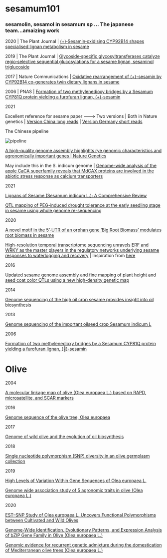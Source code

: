 # sesamum101

### sesamolin, sesamol in sesamum sp ... The japanese team...amaizing work





2020 | The Plant Journal | [(+)‐Sesamin‐oxidising CYP92B14 shapes specialised lignan metabolism in sesame](https://onlinelibrary.wiley.com/doi/full/10.1111/tpj.14989)


2019 | The Plant Journal | [Glycoside‐specific glycosyltransferases catalyze regio‐selective sequential glucosylations for a sesame lignan, sesaminol triglucoside](https://onlinelibrary.wiley.com/doi/full/10.1111/tpj.14586)

2017 | Nature Communications | [Oxidative rearrangement of (+)-sesamin by CYP92B14 co-generates twin dietary lignans in sesame](https://www.nature.com/articles/s41467-017-02053-7)

2006 | PNAS | [Formation of two methylenedioxy bridges by a Sesamum CYP81Q protein yielding a furofuran lignan, (+)-sesamin](https://www.pnas.org/content/103/26/10116.short)




2021


 Excellent reference for sesame paper ---> Two versions | Both in Nature genetics | [Version China long reads](https://www.nature.com/articles/s41588-021-00808-z.pdf) | [Version Germany short reads](https://www.nature.com/articles/s41588-021-00807-0.pdf)
 
 
 
 The Chinese pipeline
 
 ![pipeline](https://media.springernature.com/full/springer-static/esm/art%3A10.1038%2Fs41588-021-00808-z/MediaObjects/41588_2021_808_Fig8_ESM.jpg?as=webp)
 
 
 
 
 
 
 
 
 
 
 
 
 
 
 
 
 
 
 
 [A high-quality genome assembly highlights rye genomic characteristics and agronomically important genes | Nature Genetics](https://www.nature.com/articles/s41588-021-00808-z)


May include this in the S. indicum genome | [Genome-wide analysis of the apple CaCA superfamily reveals that MdCAX proteins are involved in the abiotic stress response as calcium transporters](https://link.springer.com/article/10.1186/s12870-021-02866-1)


2021



[Lignans of Sesame (Sesamum indicum L.): A Comprehensive Review](https://www.mdpi.com/1420-3049/26/4/883)


[QTL mapping of PEG-induced drought tolerance at the early seedling stage in sesame using whole genome re-sequencing](https://journals.plos.org/plosone/article?id=10.1371/journal.pone.0247681)

2020 

[A novel motif in the 5’‐UTR of an orphan gene ‘Big Root Biomass’ modulates root biomass in sesame](https://onlinelibrary.wiley.com/doi/abs/10.1111/pbi.13531)

[High-resolution temporal transcriptome sequencing unravels ERF and WRKY as the master players in the regulatory networks underlying sesame responses to waterlogging and recovery](https://www.sciencedirect.com/science/article/pii/S0888754320320206) | Inspiration from [here](http://www.plantcell.org/content/31/5/974)


2016 



[Updated sesame genome assembly and fine mapping of plant height and seed coat color QTLs using a new high-density genetic map](https://bmcgenomics.biomedcentral.com/articles/10.1186/s12864-015-2316-4)


2014 


[Genome sequencing of the high oil crop sesame provides insight into oil biosynthesis](https://genomebiology.biomedcentral.com/articles/10.1186/gb-2014-15-2-r39)


2013 



[Genome sequencing of the important oilseed crop Sesamum indicum L](https://genomebiology.biomedcentral.com/articles/10.1186/gb-2013-14-1-401)


2006


[Formation of two methylenedioxy bridges by a Sesamum CYP81Q protein yielding a furofuran lignan, ()-sesamin](https://www.pnas.org/content/pnas/103/26/10116.full.pdf)

# Olive

2004


[A molecular linkage map of olive (Olea europaea L.) based on RAPD, microsatellite, and SCAR markers](https://cdnsciencepub.com/doi/10.1139/g03-091)

2016 

[Genome sequence of the olive tree, Olea europaea](https://academic.oup.com/gigascience/article/5/1/s13742-016-0134-5/2720990)




2017

[Genome of wild olive and the evolution of oil biosynthesis](https://www.pnas.org/content/114/44/E9413)



2018

[Single nucleotide polymorphism (SNP) diversity in an olive germplasm collection](https://www.actahort.org/books/1199/1199_5.htm)




2019

[High Levels of Variation Within Gene Sequences of Olea europaea L.](https://www.frontiersin.org/articles/10.3389/fpls.2018.01932/full)


[Genome wide association study of 5 agronomic traits in olive (Olea europaea L.)](https://www.nature.com/articles/s41598-019-55338-w)





2020


[EST–SNP Study of Olea europaea L. Uncovers Functional Polymorphisms between Cultivated and Wild Olives](https://www.mdpi.com/2073-4425/11/8/916)




[Genome-Wide Identification, Evolutionary Patterns, and Expression Analysis of bZIP Gene Family in Olive (Olea europaea L.)](https://www.mdpi.com/2073-4425/11/5/510)





[Genomic evidence for recurrent genetic admixture during the domestication of Mediterranean olive trees (Olea europaea L.)](https://bmcbiol.biomedcentral.com/articles/10.1186/s12915-020-00881-6)

